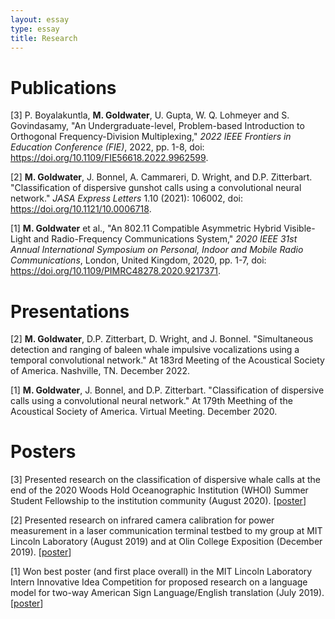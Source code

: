 ```yaml
---
layout: essay
type: essay
title: Research
---
```


<h1>Publications</h1>

[3] P. Boyalakuntla, <b>M. Goldwater</b>, U. Gupta, W. Q. Lohmeyer and S. Govindasamy, "An Undergraduate-level, Problem-based Introduction to Orthogonal Frequency-Division Multiplexing," <em>2022 IEEE Frontiers in Education Conference (FIE)</em>, 2022, pp. 1-8, doi: <a href="https://doi.org/10.1109/FIE56618.2022.9962599" target="_blank">https://doi.org/10.1109/FIE56618.2022.9962599</a>.

[2] <b>M. Goldwater</b>, J. Bonnel, A. Cammareri, D. Wright, and D.P. Zitterbart. "Classification of dispersive gunshot calls using a convolutional neural network." <em>JASA Express Letters</em> 1.10 (2021): 106002, doi: <a href="https://doi.org/10.1121/10.0006718" target="_blank">https://doi.org/10.1121/10.0006718</a>.

[1] <b>M. Goldwater</b> et al., "An 802.11 Compatible Asymmetric Hybrid Visible-Light and Radio-Frequency Communications System," <em>2020 IEEE 31st Annual International Symposium on Personal, Indoor and Mobile Radio Communications</em>, London, United Kingdom, 2020, pp. 1-7, doi: <a href="https://doi.org/10.1109/PIMRC48278.2020.9217371" target="_blank">https://doi.org/10.1109/PIMRC48278.2020.9217371</a>.

<h1>Presentations</h1>
[2] <b>M. Goldwater</b>, D.P. Zitterbart, D. Wright, and J. Bonnel. "Simultaneous detection and ranging of baleen whale impulsive vocalizations using a temporal convolutional network." At 183rd Meeting of the Acoustical Society of America. Nashville, TN. December 2022.

[1] <b>M. Goldwater</b>, J. Bonnel, and D.P. Zitterbart. "Classification of dispersive calls using a convolutional neural network." At 179th Meething of the Acoustical Society of America. Virtual Meeting. December 2020.

<h1>Posters</h1>

[3] Presented research on the classification of dispersive whale calls at the end of the 2020 Woods Hold Oceanographic Institution (WHOI) Summer Student Fellowship to the institution community (August 2020). [<a href="{{ site.baseurl}}/posters/SSF_Poster.pdf" target="_blank">poster</a>]

[2] Presented research on infrared camera calibration for power measurement in a laser communication terminal testbed to my group at MIT Lincoln Laboratory (August 2019) and at Olin College Exposition (December 2019). [<a href="{{ site.baseurl}}/posters/MITLL_Poster.pdf" target="_blank">poster</a>]

[1] Won best poster (and first place overall) in the MIT Lincoln Laboratory Intern Innovative Idea Competition for proposed research on a language model for two-way American Sign Language/English translation (July 2019). [<a href="{{ site.baseurl}}/posters/ENVOY_Poster.pdf" target="_blank">poster</a>]
